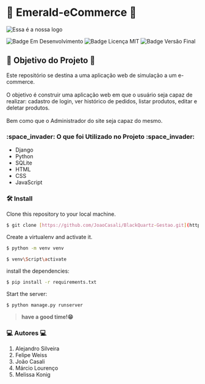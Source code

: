 <h1> 💎 Emerald-eCommerce 💎 </h1>


<p>
  <img src="https://user-images.githubusercontent.com/113144754/222012765-3ad44557-8a01-41f6-8f18-c354bb7235db.png" alt="Essa é a nossa logo" />
</p>


<p>
    <img src="https://img.shields.io/badge/Status-Em Desenvolvimento-brightgreen" alt="Badge Em Desenvolvimento"/>
    <img src="https://img.shields.io/badge/Licen%C3%A7a-MIT-brightgreen" alt="Badge Licença MIT"/>
    <img src="https://img.shields.io/badge/Vers%C3%A3o%20Final-Fevereiro%2F23-blue" alt="Badge Versão Final"/>
</p>


<h2> 🎯 Objetivo do Projeto 🎯 </h2>

<p> Este repositório se destina a uma aplicação web de simulação a um e-commerce.
<br><br>
O objetivo é construir uma aplicação web em que o usuário seja capaz de realizar: cadastro de login, ver histórico de pedidos, listar produtos, editar e deletar produtos. <br><br>
Bem como que o Administrador do site seja capaz do mesmo. </p>


<h3> :space_invader: O que foi Utilizado no Projeto :space_invader: </h3>
<ul>
    <li>Django</li>
    <li>Python</li>
    <li>SQLite</li>
    <li>HTML</li>
    <li>CSS</li>
    <li>JavaScript</li>
</ul>

<h3> 🛠️ Install </h3>

Clone this repository to your local machine.
```bash
$ git clone [https://github.com/JoaoCasali/BlackQuartz-Gestao.git](https://github.com/JoaoCasali/Emerald-eCommerce.git)
```
Create a virtualenv and activate it.
```bash
$ python -m venv venv
```
```bash
$ venv\Script\activate
```
install the dependencies:
```bash
$ pip install -r requirements.txt
```
Start the server:
```bash
$ python manage.py runserver
```
>**have a good time!😁**

<h3> 💻 Autores 💻 </h3>

<ol>
    <li>Alejandro Silveira</li>
    <li>Felipe Weiss</li>
    <li>João Casali</li>
    <li>Márcio Lourenço</li>
    <li>Melissa Konig</li>
</ol>
